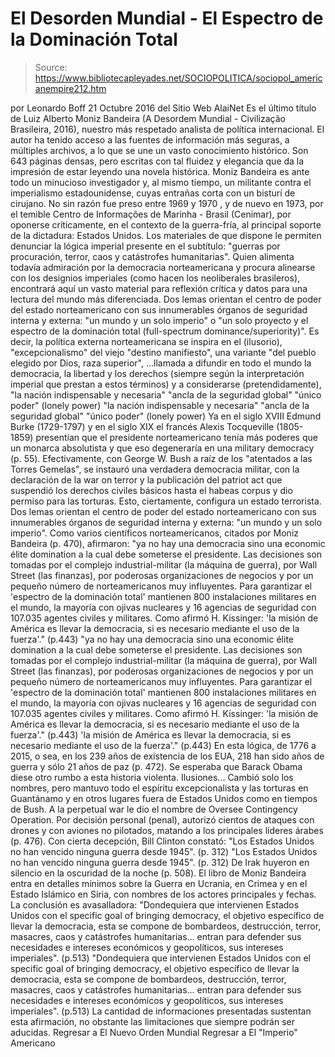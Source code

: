 # El Desorden Mundial - El Espectro de la Dominación Total

> Source: https://www.bibliotecapleyades.net/SOCIOPOLITICA/sociopol_americanempire212.htm

por Leonardo Boff 21 Octubre 2016 del Sitio Web AlaiNet
Es el último título de Luiz Alberto Moniz Bandeira (A Desordem Mundial - Civilização Brasileira, 2016), nuestro más respetado analista de política internacional.
El autor ha tenido acceso a las fuentes de información más seguras, a múltiples archivos, a lo que se une un vasto conocimiento histórico. Son 643 páginas densas, pero escritas con tal fluidez y elegancia que da la impresión de estar leyendo una novela histórica.
Moniz Bandeira es ante todo un minucioso investigador y, al mismo tiempo, un militante contra el imperialismo estadounidense, cuyas entrañas corta con un bisturí de cirujano. No sin razón fue preso entre 1969 y 1970 , y de nuevo en 1973, por el temible Centro de Informações de Marinha - Brasil (Cenimar), por oponerse críticamente, en el contexto de la guerra-fría, al principal soporte de la dictadura:
Estados Unidos.
Los materiales de que dispone le permiten denunciar la lógica imperial presente en el subtítulo:
"guerras por procuración, terror, caos y catástrofes humanitarias".
Quien alimenta todavía admiración por la democracia norteamericana y procura alinearse con los designios imperiales (como hacen los neoliberales brasileros), encontrará aquí un vasto material para reflexión crítica y datos para una lectura del mundo más diferenciada. Dos lemas orientan el centro de poder del estado norteamericano con sus innumerables órganos de seguridad interna y externa:
"un mundo y un solo imperio" o "un solo proyecto y el espectro de la dominación total (full-spectrum dominance/superiority)".
Es decir, la política externa norteamericana se inspira en el (ilusorio),
"excepcionalismo" del viejo "destino manifiesto", una variante "del pueblo elegido por Dios, raza superior",
...llamada a difundir en todo el mundo la democracia, la libertad y los derechos (siempre según la interpretación imperial que prestan a estos términos) y a considerarse (pretendidamente),
"la nación indispensable y necesaria" "ancla de la seguridad global" "único poder" (lonely power)
"la nación indispensable y necesaria"
"ancla de la seguridad global"
"único poder" (lonely power)
Ya en el siglo XVIII Edmund Burke (1729-1797) y en el siglo XIX el francés Alexis Tocqueville (1805-1859) presentían que el presidente norteamericano tenía más poderes que un monarca absolutista y que eso degeneraría en una military democracy (p. 55).
Efectivamente, con George W. Bush a raíz de los "atentados a las Torres Gemelas", se instauró una verdadera democracia militar, con la declaración de la war on terror y la publicación del patriot act que suspendió los derechos civiles básicos hasta el habeas corpus y dio permiso para las torturas.
Esto, ciertamente, configura un estado terrorista.
Dos lemas orientan el centro de poder del estado norteamericano con sus innumerables órganos de seguridad interna y externa:
"un mundo y un solo imperio".
Como varios científicos norteamericanos, citados por Moniz Bandeira (p. 470), afirmaron:
"ya no hay una democracia sino una economic élite domination a la cual debe someterse el presidente. Las decisiones son tomadas por el complejo industrial-militar (la máquina de guerra), por Wall Street (las finanzas), por poderosas organizaciones de negocios y por un pequeño número de norteamericanos muy influyentes. Para garantizar el 'espectro de la dominación total' mantienen 800 instalaciones militares en el mundo, la mayoría con ojivas nucleares y 16 agencias de seguridad con 107.035 agentes civiles y militares. Como afirmó H. Kissinger: 'la misión de América es llevar la democracia, si es necesario mediante el uso de la fuerza'." (p.443)
"ya no hay una democracia sino una economic élite domination a la cual debe someterse el presidente.
Las decisiones son tomadas por el complejo industrial-militar (la máquina de guerra), por Wall Street (las finanzas), por poderosas organizaciones de negocios y por un pequeño número de norteamericanos muy influyentes.
Para garantizar el 'espectro de la dominación total' mantienen 800 instalaciones militares en el mundo, la mayoría con ojivas nucleares y 16 agencias de seguridad con 107.035 agentes civiles y militares.
Como afirmó H. Kissinger:
'la misión de América es llevar la democracia, si es necesario mediante el uso de la fuerza'." (p.443)
'la misión de América es llevar la democracia, si es necesario mediante el uso de la fuerza'."
(p.443)
En esta lógica, de 1776 a 2015, o sea, en los 239 años de existencia de los EUA, 218 han sido años de guerra y sólo 21 años de paz (p. 472). Se esperaba que Barack Obama diese otro rumbo a esta historia violenta. Ilusiones...
Cambió solo los nombres, pero mantuvo todo el espíritu excepcionalista y las torturas en Guantánamo y en otros lugares fuera de Estados Unidos como en tiempos de Bush.
A la perpetual war le dio el nombre de Oversee Contingency Operation. Por decisión personal (penal), autorizó cientos de ataques con drones y con aviones no pilotados, matando a los principales líderes árabes (p. 476). Con cierta decepción, Bill Clinton constató:
"Los Estados Unidos no han vencido ninguna guerra desde 1945". (p. 312)
"Los Estados Unidos no han vencido ninguna guerra desde 1945".
(p. 312)
De Irak huyeron en silencio en la oscuridad de la noche (p. 508). El libro de Moniz Bandeira entra en detalles mínimos sobre la Guerra en Ucrania, en Crimea y en el Estado Islámico en Siria, con nombres de los actores principales y fechas. La conclusión es avasalladora:
"Dondequiera que intervienen Estados Unidos con el specific goal of bringing democracy, el objetivo específico de llevar la democracia, esta se compone de bombardeos, destrucción, terror, masacres, caos y catástrofes humanitarias... entran para defender sus necesidades e intereses económicos y geopolíticos, sus intereses imperiales". (p.513)
"Dondequiera que intervienen Estados Unidos con el specific goal of bringing democracy, el objetivo específico de llevar la democracia, esta se compone de bombardeos, destrucción, terror, masacres, caos y catástrofes humanitarias... entran para defender sus necesidades e intereses económicos y geopolíticos, sus intereses imperiales".
(p.513)
La cantidad de informaciones presentadas sustentan esta afirmación, no obstante las limitaciones que siempre podrán ser aducidas.
Regresar a El Nuevo Orden Mundial
Regresar a El "Imperio" Americano

